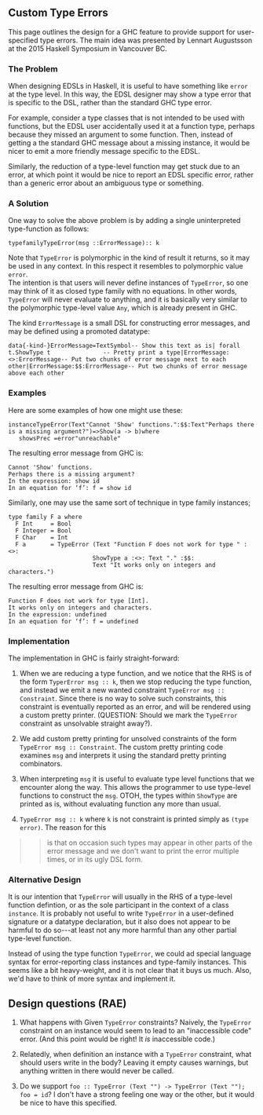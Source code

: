 ## Custom Type Errors


This page outlines the design for a GHC feature to provide support for user-specified type errors.
The main idea was presented by Lennart Augustsson at the 2015 Haskell Symposium in Vancouver BC. 

### The Problem


When designing EDSLs in Haskell, it is useful to have something like `error` at the type level.
In this way, the EDSL designer may show a type error that is specific to the DSL, rather than the standard GHC type error.


For example, consider a type classes that is not intended to be used with functions, but the EDSL user accidentally used
it at a function type, perhaps because they missed an argument to some function.  Then, instead of getting a the standard
GHC message about a missing instance, it would be nicer to emit a more friendly message specific to the EDSL.


Similarly, the reduction of a type-level function may get stuck due to an error, at which point it would be nice to
report an EDSL specific error, rather than a generic error about an ambiguous type or something.

### A Solution


One way to solve the above problem is by adding a single uninterpreted type-function as follows:

```
typefamilyTypeError(msg ::ErrorMessage):: k
```


Note that `TypeError` is polymorphic in the kind of result it returns, so it may be used in any context.  In this respect it resembles to polymorphic value `error`.  
The intention is that users will never define instances of `TypeError`, so one may think of it as closed type family with no equations.  In other words, `TypeError`
will never evaluate to anything, and it is basically very similar to the polymorphic type-level value `Any`, which is already present in GHC.


The kind `ErrorMessage` is a small DSL for constructing error messages, and may be defined using a promoted datatype:

```
data{-kind-}ErrorMessage=TextSymbol-- Show this text as is| forall t.ShowType t               -- Pretty print a type|ErrorMessage:<>:ErrorMessage-- Put two chunks of error message next to each other|ErrorMessage:$$:ErrorMessage-- Put two chunks of error message above each other
```

### Examples


Here are some examples of how one might use these:

```
instanceTypeError(Text"Cannot 'Show' functions.":$$:Text"Perhaps there is a missing argument?")=>Show(a -> b)where
   showsPrec =error"unreachable"
```


The resulting error message from GHC is:

```wiki
Cannot 'Show' functions.
Perhaps there is a missing argument?
In the expression: show id
In an equation for ‘f’: f = show id
```


Similarly, one may use the same sort of technique in type family instances;

```wiki
type family F a where
  F Int     = Bool
  F Integer = Bool
  F Char    = Int
  F a       = TypeError (Text "Function F does not work for type " :<>:
                        ShowType a :<>: Text "." :$$:
                        Text "It works only on integers and characters.")
```


The resulting error message from GHC is:

```wiki
Function F does not work for type [Int].
It works only on integers and characters.
In the expression: undefined
In an equation for ‘f’: f = undefined
```

### Implementation


The implementation in GHC is fairly straight-forward:

1. When we are reducing a type function, and we notice that the RHS is of the form `TyperError msg :: k`, then
  we stop reducing the type function, and instead we emit a new wanted constraint `TypeError msg :: Constraint`.
  Since there is no way to solve such constraints, this constraint is eventually reported as an error, and will
  be rendered using a custom pretty printer.  (QUESTION:  Should we mark the `TypeError` constraint as unsolvable straight away?).

1. We add custom pretty printing for unsolved constraints of the form `TypeError msg :: Constraint`.
  The custom pretty printing code examines `msg` and interprets it using the standard pretty printing combinators.

1. When interpreting `msg` it is useful to evaluate type level functions that we encounter along the way.
  This allows the programmer to use type-level functions to construct the `msg`.  OTOH, the types within
  `ShowType` are printed as is, without evaluating function any more than usual.

1. `TypeError msg :: k` where `k` is not constraint is printed simply as `(type error)`.  The reason for this

> >
> > is that on occasion such types may appear in other parts of the error message and we don't want to print the
> > error multiple times, or in its ugly DSL form.

### Alternative Design


It is our intention that `TypeError` will usually in the RHS of a type-level function defintion,
or as the sole participant in the context of a class `instance`.   It is probably not useful to write `TypeError` in
a user-defined signature or a datatype declaration, but it also does not appear to be harmful to do so---at least
not any more harmful than any other partial type-level function.


Instead of using the type function `TypeError`, we could ad special language syntax for error-reporting class instances
and type-family instances.  This seems like a bit heavy-weight, and it is not clear that it buys us much.  Also, we'd
have to think of more syntax and implement it.

## Design questions (RAE)

1. What happens with Given `TypeError` constraints? Naively, the `TypeError` constraint on an instance would seem to lead to an "inaccessible code" error. (And this point would be right! It *is* inaccessible code.)

1. Relatedly, when definition an instance with a `TypeError` constraint, what should users write in the body? Leaving it empty causes warnings, but anything written in there would never be called.

1. Do we support `foo :: TypeError (Text "") -> TypeError (Text ""); foo = id`? I don't have a strong feeling one way or the other, but it would be nice to have this specified.
